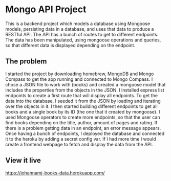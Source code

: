 # Mongo API Project

This is a backend project which models a database using Mongoose models, persisting data in a database, and uses that data to produce a RESTful API. The API has a bunch of routes to get to different endpoints. The data has been manipulated, using mongoose operations and queries, so that different data is displayed depending on the endpoint.

## The problem

I started the project by downloading homebrew, MongoDB and Mongo Compass to get the app running and connected to Mongo Compass. I chose a JSON file to work with (books) and created a mongoose model that includes the properties from the objects in the JSON. I installed express list endpoints to create a first route that will display all endpoints.
To get the data into the database, I seeded it from the JSON by loading and iterating over the objects in it.
I then started building different endpoints to get all books and a single book by its ID (the one that it created by mongoose). I used Mongoose operators to create more endpoints, so that the user can find books depending on the title, author, amount of pages and rating. If there is a problem getting data in an endpoint, an error message appears.
Once having a bunch of endpoints, I deployed the database and connected it to the heroku by adding a secret config var.
If I had more time I would create a frontend webpage to fetch and display the data from the API.

## View it live

https://johannamj-books-data.herokuapp.com/
